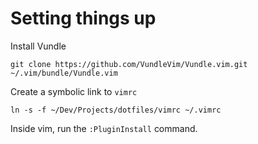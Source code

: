 # Setting things up

Install Vundle

```
git clone https://github.com/VundleVim/Vundle.vim.git ~/.vim/bundle/Vundle.vim
```

Create a symbolic link to `vimrc`

```
ln -s -f ~/Dev/Projects/dotfiles/vimrc ~/.vimrc
```

Inside vim, run the `:PluginInstall` command.

